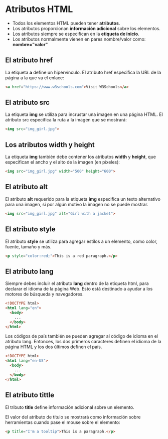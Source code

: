 # Atributos HTML

- Todos los elementos HTML pueden tener **atributos**.
- Los atributos proporcionan **información adicional** sobre los elementos.
- Los atributos siempre se especifican en la **etiqueta de inicio**.
- Los atributos normalmente vienen en pares nombre/valor como: **nombre="valor"**

## El atributo href
La etiqueta **a** define un hipervínculo. El atributo href especifica la URL de la página a la que va el enlace:
```html
<a href="https://www.w3schools.com">Visit W3Schools</a>
```
## El atributo src
La etiqueta **img** se utiliza para incrustar una imagen en una página HTML. El atributo src especifica la ruta a la imagen que se mostrará:
```html
<img src="img_girl.jpg">
```
## Los atributos width y height
La etiqueta **img** también debe contener los atributos **width** y **height**, que especifican el ancho y el alto de la imagen (en píxeles):
```html
<img src="img_girl.jpg" width="500" height="600">
```
## El atributo alt
El atributo **alt** requerido para la etiqueta **img** especifica un texto alternativo para una imagen, si por algún motivo la imagen no se puede mostrar.
```html
<img src="img_girl.jpg" alt="Girl with a jacket">
```
## El atributo style
El atributo **style** se utiliza para agregar estilos a un elemento, como color, fuente, tamaño y más.
```html
<p style="color:red;">This is a red paragraph.</p>
```
## El atributo lang
Siempre debes incluir el atributo **lang** dentro de la etiqueta html, para declarar el idioma de la página Web. Esto está destinado a ayudar a los motores de búsqueda y navegadores.
```html
<!DOCTYPE html>
<html lang="en">
  <body>
    ...
  </body>
</html>
```
Los códigos de país también se pueden agregar al código de idioma en el atributo lang. Entonces, los dos primeros caracteres definen el idioma de la página HTML y los dos últimos definen el país.
```html
<!DOCTYPE html>
<html lang="en-US">
  <body>
    ...
  </body>
</html>
```
## El atributo tittle
El tributo **title** define información adicional sobre un elemento.

El valor del atributo de título se mostrará como información sobre herramientas cuando pase el mouse sobre el elemento:
```html
<p title="I'm a tooltip">This is a paragraph.</p>
```